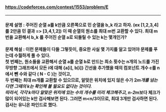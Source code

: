 #### https://codeforces.com/contest/1553/problem/E

---

#### 문제 설명 : 주어진 순열 a를 k만큼 오른쪽으로 민 순열을 b_k 라고 하자. (ex [1,2,3,4] 를 2만큼 민 결과 => [3,4,1,2]) 이 때 순열의 원소를 최대 m번 교환할 수 있다. 최대 m번을 교환해서 b_k 를 주어진 순열 a로 되돌릴 수 있는 k는 몇개인가? 

#### 문제 해설 : 이런 문제들이 다들 그렇듯이, 중요한 사실 몇 가지를 알고 있어야 문제를 푸는데 수월하게 풀 수 있다. <br> 첫 번째는, 원소들을 교환해서 순열 a를 순열 b로 만드는 최소 횟수는 n개의 노드를 가진 무방향 그래프에서 모든 i에 대해 {a[i], b[i]} 간선을 추가했을 때의 컴포넌트 개수 c를 n에서 뺀 수와 같다 ( N - C )는 것이고, <br> 두 번째는 최대 m개를 교환할 수 있으므로, 알맞은 위치에 있지 않은 수가 2*m개를 넘는다면 그때의 k는 확인해 볼 필요도 없다는 것이다. <br> 따라서, 각각 k마다 알맞은 위치에 있는 수의 개수를 미리 체크해주고, n-2*m보다 체크가 많이 되어있는 k만 검사해보면 된다. 그러면 m<n/3이므로, 최대 3개만 검사하면 된다. 검사는 유니온 파인드로 했다.